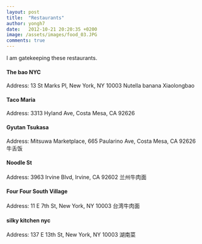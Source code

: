 ```yaml
---
layout: post
title:  "Restaurants"
author: yongh7
date:   2012-10-21 20:20:35 +0200
image: /assets/images/food_03.JPG
comments: true
---
```


I am gatekeeping these restaurants.

#### The bao NYC
Address: 13 St Marks Pl, New York, NY 10003
Nutella banana Xiaolongbao


#### Taco Maria
Address: 3313 Hyland Ave, Costa Mesa, CA 92626

#### Gyutan Tsukasa
Address: Mitsuwa Marketplace, 665 Paularino Ave, Costa Mesa, CA 92626
牛舌饭

#### Noodle St
Address: 3963 Irvine Blvd, Irvine, CA 92602
兰州牛肉面

#### Four Four South Village
Address: 11 E 7th St, New York, NY 10003
台湾牛肉面

#### silky kitchen nyc
Address: 137 E 13th St, New York, NY 10003
湖南菜


